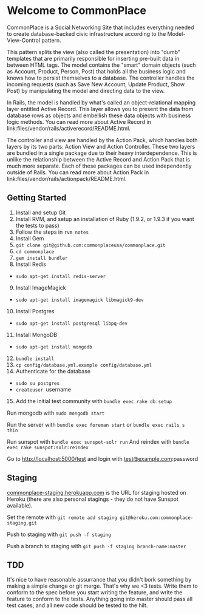 Welcome to CommonPlace
====

CommonPlace is a Social Networking Site that includes everything needed to create
database-backed civic infrastructure according to the Model-View-Control pattern.

This pattern splits the view (also called the presentation) into "dumb"
templates that are primarily responsible for inserting pre-built data in between
HTML tags. The model contains the "smart" domain objects (such as Account,
Product, Person, Post) that holds all the business logic and knows how to
persist themselves to a database. The controller handles the incoming requests
(such as Save New Account, Update Product, Show Post) by manipulating the model
and directing data to the view.

In Rails, the model is handled by what's called an object-relational mapping
layer entitled Active Record. This layer allows you to present the data from
database rows as objects and embellish these data objects with business logic
methods. You can read more about Active Record in
link:files/vendor/rails/activerecord/README.html.

The controller and view are handled by the Action Pack, which handles both
layers by its two parts: Action View and Action Controller. These two layers
are bundled in a single package due to their heavy interdependence. This is
unlike the relationship between the Active Record and Action Pack that is much
more separate. Each of these packages can be used independently outside of
Rails. You can read more about Action Pack in
link:files/vendor/rails/actionpack/README.html.

Getting Started
----

1.  Install and setup Git
2.  Install RVM, and setup an installation of Ruby (1.9.2, or 1.9.3 if you want the tests to pass)
3.  Follow the steps in `rvm notes`
4.  Install Gem
5.  `git clone git@github.com:commonplaceusa/commonplace.git`
6.  `cd commonplace`
7.  `gem install bundler`
8.  Install Redis
  * `sudo apt-get install redis-server`

9.  Install ImageMagick 
  * `sudo apt-get install imagemagick libmagick9-dev`

10. Install Postgres
  * `sudo apt-get install postgresql libpq-dev`
  
11. Install MongoDB
  * `sudo apt-get install mongodb`

12. `bundle install`
13. `cp config/database.yml.example config/database.yml`
14. Authenticate for the database
  * `sudo su postgres`
  * `createuser `username
15. Add the initial test community with `bundle exec rake db:setup`

Run mongodb with `sudo mongodb start`

Run the server with `bundle exec foreman start` or `bundle exec rails s thin`

Run sunspot with `bundle exec sunspot-solr run`
And reindex with `bundle exec rake sunspot:solr:reindex`

Go to [http://localhost:5000/test](http://localhost:5000/test) and login with test@example.com:password

Staging
----

[commonplace-staging.herokuapp.com](http://commonplace-staging.herokuapp.com) is the URL for staging hosted on Heroku (there are also personal stagings - they do not have Sunspot available).

Set the remote with `git remote add staging git@heroku.com:commonplace-staging.git`

Push to staging with `git push -f staging`

Push a branch to staging with `git push -f staging branch-name:master`

TDD
----

It's nice to have reasonable assurrance that you didn't bork something by making a simple change or git merge. That's why we <3 tests. Write them to conform to the spec before you start writing the feature, and write the feature to conform to the tests. Anything going into master should pass all test cases, and all new code should be tested to the hilt.

